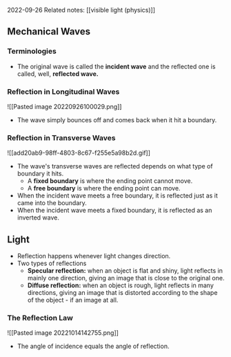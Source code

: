 2022-09-26
Related notes: [[visible light (physics)]] 

## Mechanical Waves
### Terminologies
- The original wave is called the **incident wave** and the reflected one is called, well, **reflected wave.**

### Reflection in Longitudinal Waves
![[Pasted image 20220926100029.png]]
- The wave simply bounces off and comes back when it hit a boundary.
### Reflection in Transverse Waves
![[add20ab9-98ff-4803-8c67-f255e5a98b2d.gif]]
- The wave's transverse waves are reflected depends on what type of boundary it hits.
	- A **fixed boundary** is where the ending point cannot move.
	- A **free boundary** is where the ending point can move.
- When the incident wave meets a free boundary, it is reflected just as it came into the boundary.
- When the incident wave meets a fixed boundary, it is reflected as an inverted wave.

## Light
- Reflection happens whenever light changes direction.
- Two types of reflections
	- **Specular reflection:** when an object is flat and shiny, light reflects in mainly one direction, giving an image that is close to the original one.
	- **Diffuse reflection:** when an object is rough, light reflects in many directions, giving an image that is distorted according to the shape of the object - if an image at all.
### The Reflection Law
![[Pasted image 20221014142755.png]]
- The angle of incidence equals the angle of reflection.